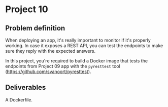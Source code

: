 # Project 10

## Problem definition

When deploying an app, it's really important to monitor if it's properly working. In case it exposes a REST API, you can test the endpoints to make sure they reply with the expected answers.

In this project, you're required to build a Docker image that tests the endpoints from Project 09 app with the `pyresttest` tool (https://github.com/svanoort/pyresttest).

## Deliverables

A Dockerfile.
